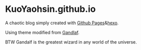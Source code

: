 # KuoYaohsin.github.io
A chaotic blog simply created with [Github Pages](https://pages.github.com/)&[hexo](https://hexo.io/).

Using theme modified from [Gandlaf](https://github.com/MikeCoder/hexo-theme-gandalfr).

BTW Gandalf is the greatest wizard in any world of the universe.
